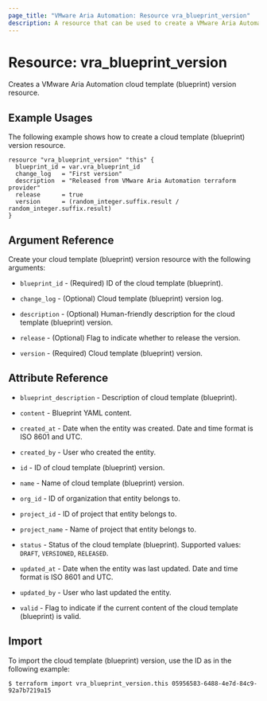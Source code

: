 ```yaml
---
page_title: "VMware Aria Automation: Resource vra_blueprint_version"
description: A resource that can be used to create a VMware Aria Automation cloud template version.
---
```


# Resource: vra_blueprint_version

Creates a VMware Aria Automation cloud template (blueprint) version resource.

## Example Usages

The following example shows how to create a cloud template (blueprint) version resource.

```hcl
resource "vra_blueprint_version" "this" {
  blueprint_id = var.vra_blueprint_id
  change_log   = "First version"
  description  = "Released from VMware Aria Automation terraform provider"
  release      = true
  version      = (random_integer.suffix.result / random_integer.suffix.result)
}
```

## Argument Reference

Create your cloud template (blueprint) version resource with the following arguments:

* `blueprint_id` - (Required) ID of the cloud template  (blueprint).

* `change_log` - (Optional) Cloud template  (blueprint) version log.

* `description` - (Optional) Human-friendly description for the cloud template  (blueprint) version.

* `release` - (Optional) Flag to indicate whether to release the version.

* `version` - (Required) Cloud template  (blueprint) version.

## Attribute Reference

* `blueprint_description` - Description of cloud template (blueprint).

* `content` - Blueprint YAML content.

* `created_at` - Date when the entity was created. Date and time format is ISO 8601 and UTC.

* `created_by` - User who created the entity.

* `id` - ID of cloud template (blueprint) version.

* `name` - Name of cloud template (blueprint) version.

* `org_id` - ID of organization that entity belongs to.

* `project_id` - ID of project that entity belongs to.

* `project_name` - Name of project that entity belongs to.

* `status` - Status of the cloud template (blueprint). Supported values: `DRAFT`, `VERSIONED`, `RELEASED`.

* `updated_at` - Date when the entity was last updated. Date and time format is ISO 8601 and UTC.

* `updated_by` - User who last updated the entity.

* `valid` - Flag to indicate if the current content of the cloud template (blueprint) is valid.

## Import

To import the cloud template (blueprint) version, use the ID as in the following example:

`$ terraform import vra_blueprint_version.this 05956583-6488-4e7d-84c9-92a7b7219a15`
